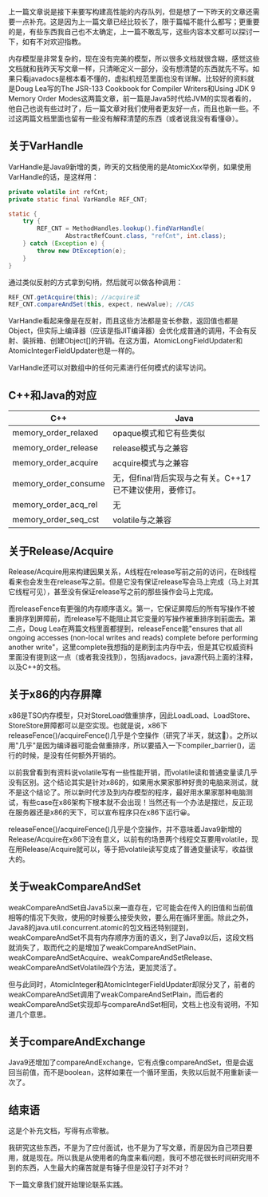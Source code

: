 上一篇文章说是接下来要写构建高性能的内存队列，但是想了一下昨天的文章还需要一点补充。这是因为上一篇文章已经比较长了，限于篇幅不能什么都写；更重要的是，有些东西我自己也不太确定，上一篇不敢乱写，这些内容本文都可以探讨一下，如有不对欢迎指教。

内存模型是非常复杂的，现在没有完美的模型，所以很多文档就很含糊，感觉这些文档就和我昨天写文章一样，只清晰定义一部分，没有想清楚的东西就先不写。如果只看javadocs是根本看不懂的，虚拟机规范里面也没有详解。比较好的资料就是Doug Lea写的The JSR-133 Cookbook for Compiler Writers和Using JDK 9 Memory Order Modes这两篇文章，前一篇是Java5时代给JVM的实现者看的，他自己也说有些过时了，后一篇文章对我们使用者更友好一点，而且也新一些。不过这两篇文档里面也留有一些没有解释清楚的东西（或者说我没有看懂😅）。

## 关于VarHandle
VarHandle是Java9新增的类，昨天的文档使用的是AtomicXxx举例，如果使用VarHandle的话，是这样用：
```java
private volatile int refCnt;
private static final VarHandle REF_CNT;

static {
    try {
        REF_CNT = MethodHandles.lookup().findVarHandle(
                AbstractRefCount.class, "refCnt", int.class);
    } catch (Exception e) {
        throw new DtException(e);
    }
}
```

通过类似反射的方式拿到句柄，然后就可以做各种调用：
```java
REF_CNT.getAcquire(this); //acquire读
REF_CNT.compareAndSet(this, expect, newValue); //CAS
```

VarHandle看起来像是在反射，而且这些方法都是变长参数，返回值也都是Object，但实际上编译器（应该是指JIT编译器）会优化成普通的调用，不会有反射、装拆箱、创建Object[]的开销。在这方面，AtomicLongFieldUpdater和AtomicIntegerFieldUpdater也是一样的。

VarHandle还可以对数组中的任何元素进行任何模式的读写访问。

## C++和Java的对应
| C++                  | Java                              |
|----------------------|-----------------------------------|
| memory_order_relaxed | opaque模式和它有些类似                    |
| memory_order_release | release模式与之兼容                     |
| memory_order_acquire | acquire模式与之兼容                     |
| memory_order_consume | 无，但final背后实现与之有关。C++17已不建议使用，要修订。 |
| memory_order_acq_rel | 无                                 |
| memory_order_seq_cst | volatile与之兼容                      |
 

## 关于Release/Acquire

Release/Acquire用来构建因果关系，A线程在release写前之前的访问，在B线程看来也会发生在release写之前。但是它没有保证release写会马上完成（马上对其它线程可见），甚至没有保证release写之前的那些操作会马上完成。

而releaseFence有更强的内存顺序语义。第一，它保证屏障后的所有写操作不被重排序到屏障前，而release写不能阻止其它变量的写操作被重排序到前面去。第二点，Doug Lea在两篇文档里面都提到，releaseFence能"ensures that all ongoing accesses (non-local writes and reads) complete before performing another write"，这里complete我想指的是刷到主内存中去，但是其它权威资料里面没有提到这一点（或者我没找到），包括javadocs，java源代码上面的注释，以及C++的文档。


## 关于x86的内存屏障

x86是TSO内存模型，只对StoreLoad做重排序，因此LoadLoad、LoadStore、StoreStore屏障都可以是空实现。也就是说，x86下releaseFence()/acquireFence()几乎是个空操作（研究了半天，就这🤪）。之所以用"几乎"是因为编译器可能会做重排序，所以要插入一下compiler_barrier()，运行的时候，是没有任何额外开销的。

以前我曾看到有资料说volatile写有一些性能开销，而volatile读和普通变量读几乎没有区别。这个结论其实是针对x86的，如果用水果家那种好贵的电脑来测试，就不是这个结论了。所以新时代涉及到内存模型的程序，最好用水果家那种电脑测试，有些case在x86架构下根本就不会出现！当然还有一个办法是摆烂，反正现在服务器还是x86的天下，可以宣布程序只在x86下运行😀。

releaseFence()/acquireFence()几乎是个空操作，并不意味着Java9新增的Release/Acquire在x86下没有意义，以前有的场景两个线程交互要用volatile，现在用Release/Acquire就可以，等于把volatile读写变成了普通变量读写，收益很大的。

## 关于weakCompareAndSet

weakCompareAndSet自Java5以来一直存在，它可能会在传入的旧值和当前值相等的情况下失败，使用的时候要么接受失败，要么用在循环里面。除此之外，Java8的java.util.concurrent.atomic的包文档还特别提到，weakCompareAndSet不具有内存顺序方面的语义，到了Java9以后，这段文档就消失了，取而代之的是增加了weakCompareAndSetPlain、weakCompareAndSetAcquire、weakCompareAndSetRelease、weakCompareAndSetVolatile四个方法，更加灵活了。

但与此同时，AtomicInteger和AtomicIntegerFieldUpdater却尿分叉了，前者的weakCompareAndSet调用了weakCompareAndSetPlain，而后者的weakCompareAndSet实现却与compareAndSet相同，文档上也没有说明，不知道几个意思。

## 关于compareAndExchange

Java9还增加了compareAndExchange，它有点像compareAndSet，但是会返回当前值，而不是boolean，这样如果在一个循环里面，失败以后就不用重新读一次了。

## 结束语

这是个补充文档，写得有点零散。

我研究这些东西，不是为了应付面试，也不是为了写文章，而是因为自己项目要用，就是现在。所以我是从使用者的角度来看问题，我可不想花很长时间研究用不到的东西，人生最大的痛苦就是有锤子但是没钉子对不对？

下一篇文章我们就开始理论联系实践。






